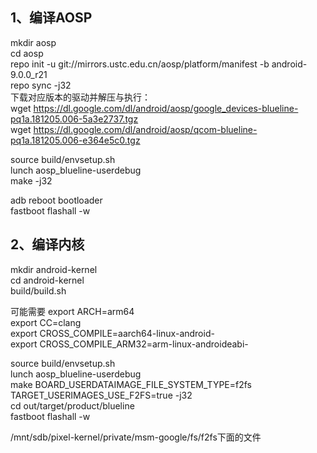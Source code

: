 1、编译AOSP
--------
mkdir aosp    
cd aosp    
repo init -u git://mirrors.ustc.edu.cn/aosp/platform/manifest -b android-9.0.0_r21    
repo sync -j32   
下载对应版本的驱动并解压与执行：    
wget https://dl.google.com/dl/android/aosp/google_devices-blueline-pq1a.181205.006-5a3e2737.tgz   
wget https://dl.google.com/dl/android/aosp/qcom-blueline-pq1a.181205.006-e364e5c0.tgz    

source build/envsetup.sh    
lunch aosp_blueline-userdebug    
make -j32   

adb reboot bootloader     
fastboot flashall -w     

2、编译内核
--------
mkdir android-kernel         
cd android-kernel       
build/build.sh    

可能需要
export ARCH=arm64    
export CC=clang    
export CROSS_COMPILE=aarch64-linux-android-   
export CROSS_COMPILE_ARM32=arm-linux-androideabi-   

source build/envsetup.sh    
lunch aosp_blueline-userdebug   
make BOARD_USERDATAIMAGE_FILE_SYSTEM_TYPE=f2fs TARGET_USERIMAGES_USE_F2FS=true -j32     
cd out/target/product/blueline   
fastboot flashall -w   

/mnt/sdb/pixel-kernel/private/msm-google/fs/f2fs下面的文件


